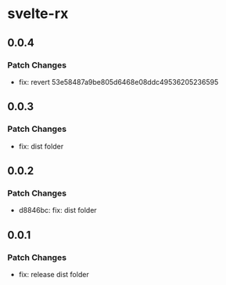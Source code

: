 # svelte-rx

## 0.0.4

### Patch Changes

- fix: revert 53e58487a9be805d6468e08ddc49536205236595

## 0.0.3

### Patch Changes

- fix: dist folder

## 0.0.2

### Patch Changes

- d8846bc: fix: dist folder

## 0.0.1

### Patch Changes

- fix: release dist folder
